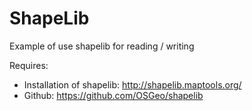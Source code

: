 # ShapeLib

Example of use shapelib for reading / writing 

Requires: 
- Installation of shapelib: http://shapelib.maptools.org/
- Github: https://github.com/OSGeo/shapelib
